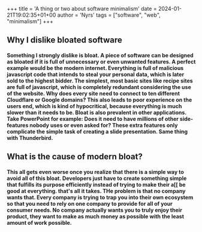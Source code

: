 +++
title = 'A thing or two about software minimalism'
date = 2024-01-21T19:02:35+01+00
author = 'Nyrs'
tags = ["software", "web", "minimalism"]
+++

## Why I dislike bloated software 
#### Something I strongly dislike is bloat. A piece of software can be designed as bloated if it is full of unnecessary or even unwanted features. A perfect example would be the modern internet. Everything is full of malicious javascript code that intends to steal your personal data, which is later sold to the highest bidder. The simplest, most basic sites like recipe sites are full of javascript, which is completely redundant considering the use of the website. Why does every site need to connect to ten different Cloudflare or Google domains? This also leads to poor experience on the users end, which is kind of hypocritical, because everything is much slower than it needs to be. Bloat is also prevalent in other applications. Take PowerPoint for example: Does it need to have millions of other side-features nobody uses or even asked for? These extra features only complicate the simple task of creating a slide presentation. Same thing with Thunderbird. 

## What is the cause of modern bloat?
#### This all gets even worse once you realize that there is a simple way to avoid all of this bloat. Developers just have to create something simple that fulfills its purpose efficiently instead of trying to make their a[[ be good at everything. that's all it takes. THe problem is that no company wants that. Every company is trying to trap you into their own ecosystem so that you need to rely on one company to provide for all of your consumer needs. No company actually wants you to truly enjoy their product, they want to make as much money as possible with the least amount of work possible.
